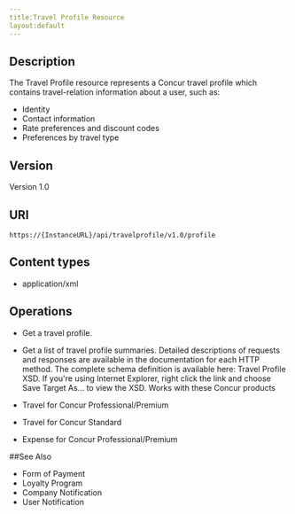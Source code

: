 ```yaml
---
title:Travel Profile Resource
layout:default
---
```


## Description

The Travel Profile resource represents a Concur travel profile which contains travel-relation information about a user, such as: 

* Identity 
* Contact information 
* Rate preferences and discount codes 
* Preferences by travel type 

## Version
Version 1.0

## URI
    https://{InstanceURL}/api/travelprofile/v1.0/profile

## Content types
* application/xml

## Operations
* Get a travel profile.
* Get a list of travel profile summaries.
Detailed descriptions of requests and responses are available in the documentation for each HTTP method. The complete schema definition is available here: Travel Profile XSD. If you're using Internet Explorer, right click the link and choose Save Target As... to view the XSD.
Works with these Concur products

* Travel for Concur Professional/Premium 
* Travel for Concur Standard 
* Expense for Concur Professional/Premium 

##See Also

* Form of Payment 
* Loyalty Program 
* Company Notification 
* User Notification 

